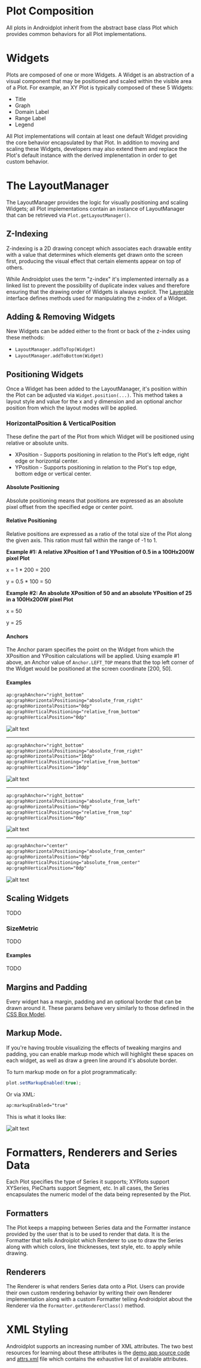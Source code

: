 # Plot Composition
All plots in Androidplot inherit from the abstract base class Plot which provides common behaviors
for all Plot implementations.

# Widgets
Plots are composed of one or more Widgets.  A Widget is an abstraction of a visual
component that may be positioned and scaled within the visible area of a Plot.  For example,
an XY Plot is typically composed of these 5 Widgets:

* Title
* Graph
* Domain Label
* Range Label
* Legend

All Plot implementations will contain at least one default Widget providing the core
behavior encapsulated by that Plot.  In addition to moving and scaling these Widgets, developers may
also extend them and replace the Plot's default instance with the derived implenentation in order to 
get custom behavior.

# The LayoutManager
The LayoutManager provides the logic for visually positioning and scaling Widgets; all Plot implementations
contain an instance of LayoutManager that can be retrieved via `Plot.getLayoutManager()`.

## Z-Indexing
Z-indexing is a 2D drawing concept which associates each drawable entity with a value that determines
which elements get drawn onto the screen first, producing the visual effect that certain elements appear
on top of others.

While Androidplot uses the term "z-index" it's implemented internally as a linked list to prevent the possibility
of duplicate index values and therefore ensuring that the drawing order of Widgets is always explicit.
The [Layerable](../androidplot-core/src/main/java/com/androidplot/util/Layerable.java) interface 
defines methods used for manipulating the z-index of a Widget.

## Adding & Removing Widgets
New Widgets can be added either to the front or back of the z-index using these methods:

* `LayoutManager.addToTop(Widget)`
* `LayoutManager.addToBottom(Widget)`

## Positioning Widgets
Once a Widget has been added to the LayoutManager, it's position within the Plot can be adjusted via
`Widget.position(...)`. This method takes a layout style and value for the x and y dimension and an
optional anchor position from which the layout modes will be applied.

### HorizontalPosition & VerticalPosition
These define the part of the Plot from which Widget will be positioned using relative or absolute units.   

* XPosition - Supports positioning in relation to the Plot's left edge, right edge or horizontal center.
* YPosition - Supports positioning in relation to the Plot's top edge, bottom edge or vertical center.


#### Absolute Positioning
Absolute positioning means that positions are expressed as an absolute pixel offset from the specified 
edge or center point. 

#### Relative Positioning
Relative positions are expressed as a ratio of the total size of the Plot along the given axis.  This
ration must fall within the range of -1 to 1.

**Example #1: A relative XPosition of 1 and YPosition of 0.5 in a 100Hx200W pixel Plot**

x = 1 * 200 = 200

y = 0.5 * 100 = 50

**Example #2: An absolute XPosition of 50 and an absolute YPosition of 25 in a 100Hx200W pixel Plot**

x = 50

y = 25

#### Anchors
The Anchor param specifies the point on the Widget from which the XPosition and YPosition calculations will be applied.
Using example #1 above, an Anchor value of `Anchor.LEFT_TOP` means that  the top left corner of the Widget
would be positioned at the screen coordinate [200, 50].

#### Examples
```xml
ap:graphAnchor="right_bottom"
ap:graphHorizontalPositioning="absolute_from_right"
ap:graphHorizontalPosition="0dp"
ap:graphVerticalPositioning="relative_from_bottom"
ap:graphVerticalPosition="0dp"
```
![alt text](images/positioning/bottom-right-absolute.png "bottom-right-absolute")
***
```xml
ap:graphAnchor="right_bottom"
ap:graphHorizontalPositioning="absolute_from_right"
ap:graphHorizontalPosition="10dp"
ap:graphVerticalPositioning="relative_from_bottom"
ap:graphVerticalPosition="10dp"
```
![alt text](images/positioning/bottom-right-absolute-with-offset.png "bottom-right-absolute-with-offset")
***
```xml
ap:graphAnchor="right_bottom"
ap:graphHorizontalPositioning="absolute_from_left"
ap:graphHorizontalPosition="0dp"
ap:graphVerticalPositioning="relative_from_top"
ap:graphVerticalPosition="0dp"
```
![alt text](images/positioning/top-left-absolute.png "top-left-absolute")
***
```xml
ap:graphAnchor="center"
ap:graphHorizontalPositioning="absolute_from_center"
ap:graphHorizontalPosition="0dp"
ap:graphVerticalPositioning="absolute_from_center"
ap:graphVerticalPosition="0dp"
```
![alt text](images/positioning/center-absolute.png "center-absolute")


## Scaling Widgets
TODO

### SizeMetric
TODO

#### Examples
TODO

## Margins and Padding
Every widget has a margin, padding and an optional border that can be drawn around it.  These params behave 
very similarly to those defined in the [CSS Box Model](http://www.w3schools.com/css/css_boxmodel.asp).

## Markup Mode.
If you're having trouble visualizing the effects of tweaking margins and padding, you can enable
markup mode which will highlight these spaces on each widget, as well as draw a green line around it's
absolute border.  

To turn markup mode on for a plot programmatically:

```java
plot.setMarkupEnabled(true);
```

Or via XML:

```xml
ap:markupEnabled="true"
```

This is what it looks like:

![alt text](images/markup_mode.jpg "markup enabled")

# Formatters, Renderers and Series Data
Each Plot specifies the type of Series it supports; XYPlots support XYSeries, PieCharts support Segment, etc.
In all cases, the Series encapsulates the numeric model of the data being represented by the Plot.

## Formatters 
The Plot keeps a mapping between Series 
data and the Formatter instance provided by the user that is to be used to render that data.  It is the
Formatter that tells Androiplot which Renderer to use to draw the Series along with which colors, line thicknesses,
text style, etc. to apply while drawing.

## Renderers
The Renderer is what renders Series data onto a Plot.  Users can provide their own custom rendering behavior
by writing their own Renderer implementation along with a custom Formatter telling Androidplot about the
Renderer via the `Formatter.getRendererClass()` method.

# XML Styling
Androidplot supports an increasing number of XML attributes.  The two best resources for learning about
these attributes is the [demo app source code](../demoapp) and [attrs.xml](../androidplot-core/src/main/res/values/attrs.xml) file which
contains the exhaustive list of available attributes.